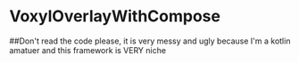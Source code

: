 # VoxylOverlayWithCompose
 
##Don't read the code please, it is very messy and ugly because I'm a kotlin amatuer and this framework is VERY niche
